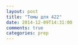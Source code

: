 ```yaml
---
layout: post
title: "Темы для 422"
date: 2014-12-09T14:31:00
comments: true
categories: prep
---
```

